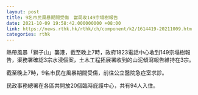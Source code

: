 ```yaml
---
layout: post
title: 9名市民風暴期間受傷　當局收149宗塌樹報告
date: 2021-10-09 19:58:42.000000000 +08:00
link: https://news.rthk.hk/rthk/ch/component/k2/1614419-20211009.htm
categories: rthk
---
```


熱帶風暴「獅子山」襲港，截至晚上7時，政府1823電話中心收到149宗塌樹報告，渠務署確認3宗水浸個案，土木工程拓展署收到的山泥傾瀉報告維持在3宗。

截至晚上7時，9名市民在風暴期間受傷，前往公立醫院急症室求診。

民政事務總署在各區共開放20個臨時庇護中心，共有94人入住。
